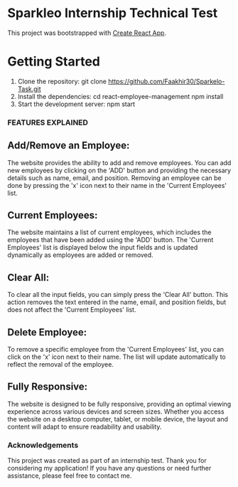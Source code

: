 # Sparkleo Internship Technical Test

This project was bootstrapped with [Create React App](https://github.com/facebook/create-react-app).
# Getting Started
1. Clone the repository:
git clone https://github.com/Faakhir30/Sparkelo-Task.git
2. Install the dependencies:
cd react-employee-management
npm install
3. Start the development server:
  npm start

### FEATURES EXPLAINED

## Add/Remove an Employee:
The website provides the ability to add and remove employees. You can add new employees by clicking on the 'ADD' button and providing the necessary details such as name, email, and position. Removing an employee can be done by pressing the 'x' icon next to their name in the 'Current Employees' list.
## Current Employees:
The website maintains a list of current employees, which includes the employees that have been added using the 'ADD' button. The 'Current Employees' list is displayed below the input fields and is updated dynamically as employees are added or removed.
## Clear All:
To clear all the input fields, you can simply press the 'Clear All' button. This action removes the text entered in the name, email, and position fields, but does not affect the 'Current Employees' list.
## Delete Employee:
To remove a specific employee from the 'Current Employees' list, you can click on the 'x' icon next to their name. The list will update automatically to reflect the removal of the employee.
## Fully Responsive:
The website is designed to be fully responsive, providing an optimal viewing experience across various devices and screen sizes. Whether you access the website on a desktop computer, tablet, or mobile device, the layout and content will adapt to ensure readability and usability.

### Acknowledgements
This project was created as part of an internship test. Thank you for considering my application!
If you have any questions or need further assistance, please feel free to contact me.
